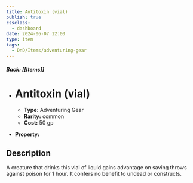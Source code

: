 ```yaml
---
title: Antitoxin (vial)
publish: true
cssclass:
  - dashboard
date: 2024-06-07 12:00
type: item
tags:
  - DnD/Items/adventuring-gear
---
```


##### Back: [[Items]]

- # Antitoxin (vial)

    - **Type:** Adventuring Gear
    - **Rarity:** common
    - **Cost:** 50 gp
- **Property:** 



## Description 

A creature that drinks this vial of liquid gains advantage on saving throws against poison for 1 hour. It confers no benefit to undead or constructs. 
